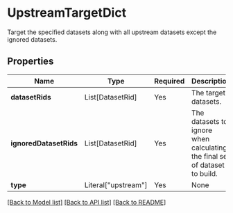 # UpstreamTargetDict

Target the specified datasets along with all upstream datasets except the ignored datasets.

## Properties
| Name | Type | Required | Description |
| ------------ | ------------- | ------------- | ------------- |
**datasetRids** | List[DatasetRid] | Yes | The target datasets. |
**ignoredDatasetRids** | List[DatasetRid] | Yes | The datasets to ignore when calculating the final set of dataset to build. |
**type** | Literal["upstream"] | Yes | None |


[[Back to Model list]](../../../README.md#models-v2-link) [[Back to API list]](../../README.md#documentation-for-api-endpoints) [[Back to README]](../../README.md)
